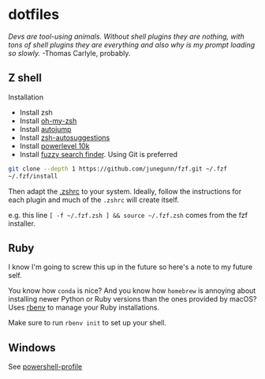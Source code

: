 # dotfiles


*Devs are tool-using animals. Without shell plugins they are nothing, with tons of shell plugins they are everything and also why is my prompt loading so slowly.* -Thomas Carlyle, probably. 

## Z shell

Installation
* Install zsh
* Install [oh-my-zsh](https://ohmyz.sh/#install)
* Install [autojump](https://github.com/wting/autojump)
* Install [zsh-autosuggestions](https://github.com/zsh-users/zsh-autosuggestions)
* Install [powerlevel 10k](https://github.com/romkatv/powerlevel10k#oh-my-zsh)
* Install [fuzzy search finder](https://github.com/junegunn/fzf?tab=readme-ov-file#using-git). Using Git is preferred
```bash
git clone --depth 1 https://github.com/junegunn/fzf.git ~/.fzf
~/.fzf/install
```

Then adapt the [.zshrc](.zshrc) to your system. 
Ideally, follow the instructions for each plugin and much of the `.zshrc` will create itself. 

e.g. this line 
`[ -f ~/.fzf.zsh ] && source ~/.fzf.zsh`
comes from the fzf installer. 


## Ruby

I know I'm going to screw this up in the future so here's a note to my future self. 

You know how `conda` is nice? 
And you know how `homebrew` is annoying about installing newer Python or Ruby versions than the ones provided by macOS? 
Uses [rbenv](https://github.com/rbenv/rbenv) to manage your Ruby installations. 

Make sure to run `rbenv init` to set up your shell. 

## Windows

See [powershell-profile](https://github.com/sciencectn/powershell-profile) 
